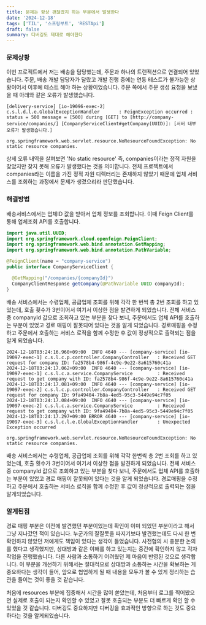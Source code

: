 ```yaml
---
title: 문제는 항상 괜찮겠지 하는 부분에서 발생한다
date: '2024-12-18'
tags: ['TIL', '스프링부트', 'RESTApi']
draft: false
summary: 디버깅도 제대로 해야한다
---
```


### 문제상황

이번 프로젝트에서 저는 배송을 담당했는데, 주문과 하나의 트랜잭션으로 연결되어 있었습니다. 주문, 배송 개발 담당자가 달랐고 개발 진행 중에는 연동 테스트가 불가능한 상황이어서 이후에 테스트 해야 하는 상황이었습니다. 주문 쪽에서 주문 생성 요청을 보냈을 때 아래와 같은 오류가 발생했습니다.

```
[delivery-service] [io-19096-exec-2] c.s.l.d.l.e.GlobalExceptionHandler       : FeignException occurred : status = 500 message = [500] during [GET] to [http://company-service/companies/] [CompanyServiceClient#getCompany(UUID)]: [서버 내부 오류가 발생했습니다.]
```

```
org.springframework.web.servlet.resource.NoResourceFoundException: No static resource companies.
```

상세 오류 내역을 살펴보면 'No static resource' 즉, companies이라는 정적 자원을 찾았지만 찾지 못해 오류가 발생했다는 것을 의미합니다. 전체 프로젝트에서 companies라는 이름을 가진 정적 자원 디렉터리는 존재하지 않았기 때문에 업체 서비스를 조회하는 과정에서 문제가 생겼으리라 판단했습니다.

### 해결방법

배송서비스에서는 업체ID 값을 받아서 업체 정보를 조회합니다. 이때 Feign Client를 통해 업체조회 API를 호출합니다.

```java
import java.util.UUID;
import org.springframework.cloud.openfeign.FeignClient;
import org.springframework.web.bind.annotation.GetMapping;
import org.springframework.web.bind.annotation.PathVariable;

@FeignClient(name = "company-service")
public interface CompanyServiceClient {

  @GetMapping("/companies/{companyId}")
  CompanyClientResponse getCompany(@PathVariable UUID companyId);
}
```

배송 서비스에서는 수령업체, 공급업체 조회를 위해 각각 한 번씩 총 2번 조회를 하고 있었는데, 호출 횟수가 3번이어서 여기서 이상한 점을 발견하게 되었습니다. 전체 서비스 중 companyId 값으로 조회하고 있는 부분을 찾다 보니, 주문에서도 업체 API를 호출하는 부분이 있었고 경로 매핑이 잘못되어 있다는 것을 알게 되었습니다. 경로매핑을 수정하고 주문에서 호출하는 서비스 로직을 함께 수정한 후 값이 정상적으로 출력되는 점을 알게 되었습니다.

```
2024-12-18T03:24:16.960+09:00  INFO 4640 --- [company-service] [io-19097-exec-1] c.s.l.c.p.controller.CompanyController   : Received GET request for company ID: fa2578b4-986f-4c9e-9e22-8a615760c41a
2024-12-18T03:24:17.062+09:00  INFO 4640 --- [company-service] [io-19097-exec-1] c.s.l.c.a.service.CompanyService         : Received request to get company with ID: fa2578b4-986f-4c9e-9e22-8a615760c41a
2024-12-18T03:24:17.081+09:00  INFO 4640 --- [company-service] [io-19097-exec-2] c.s.l.c.p.controller.CompanyController   : Received GET request for company ID: 9fa49404-7b8a-4ed5-95c3-5449e94c7f05
2024-12-18T03:24:17.084+09:00  INFO 4640 --- [company-service] [io-19097-exec-2] c.s.l.c.a.service.CompanyService         : Received request to get company with ID: 9fa49404-7b8a-4ed5-95c3-5449e94c7f05
2024-12-18T03:24:17.297+09:00 ERROR 4640 --- [company-service] [io-19097-exec-3] c.s.l.c.l.e.GlobalExceptionHandler       : Unexpected Exception occurred

org.springframework.web.servlet.resource.NoResourceFoundException: No static resource companies.
```

배송 서비스에서는 수령업체, 공급업체 조회를 위해 각각 한번씩 총 2번 조회를 하고 있었는데, 호출 횟수가 3번이어서 여기서 이상한 점을 발견하게 되었습니다. 전체 서비스 중 companyId 값으로 조회하고 있는 부분을 찾다 보니, 주문에서도 업체 API를 호출하는 부분이 있었고 경로 매핑이 잘못되어 있다는 것을 알게 되었습니다. 경로매핑을 수정하고 주문에서 호출하는 서비스 로직을 함께 수정한 후 값이 정상적으로 출력되는 점을 알게되었습니다.

### 알게된점

경로 매핑 부분은 이전에 발견했던 부분이었는데 확인이 이미 되었던 부분이라고 해서 그냥 지나갔던 적이 있습니다. 누군가의 잘잘못을 따지기보다 발견했는데도 다시 한 번 확인하지 않았던 저에게도 책임이 있다는 생각이 들었습니다. 사전협의 시 충분한 논의를 했다고 생각했지만, 상대방과 같은 이해를 하고 있는지는 중간에 확인하지 않고 각자 작업을 진행했습니다. 다른 사람과 소통하기 어려웠던 제 마음이 반영된 것으로 생각합니다. 이 부분을 개선하기 위해서는 절대적으로 상대방과 소통하는 시간을 확보하는 게 중요하다는 생각이 들어, 앞으로 협업하게 될 때 내용을 모두가 볼 수 있게 정리하는 습관을 들이는 것이 좋을 것 같습니다.

처음에 resources 부분에 집중해서 시간을 많이 쏟았는데, 처음부터 로그를 찍어봤으면 실제로 호출이 되는지 확인할 수 있었고 잘못 호출되는 부분도 더 빠르게 확인 할 수 있었을 것 같습니다. 디버깅도 중요하지만 디버깅을 효과적인 방향으로 하는 것도 중요하다는 것을 알게되었습니다.
